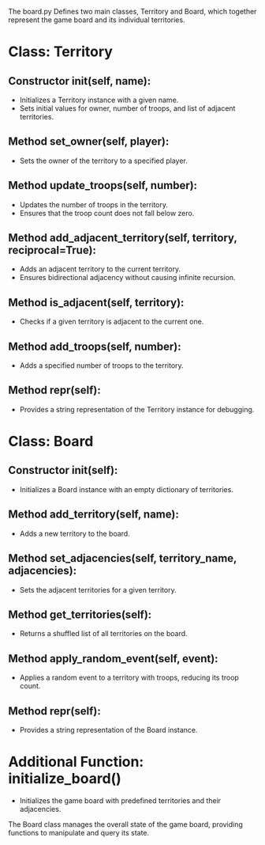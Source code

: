 The board.py Defines two main classes, Territory and Board, which together represent the game board and its individual territories. 

# Class: Territory
## Constructor __init__(self, name):

- Initializes a Territory instance with a given name.
- Sets initial values for owner, number of troops, and list of adjacent territories.
## Method set_owner(self, player):

- Sets the owner of the territory to a specified player.

## Method update_troops(self, number):

- Updates the number of troops in the territory.
- Ensures that the troop count does not fall below zero.

## Method add_adjacent_territory(self, territory, reciprocal=True):

- Adds an adjacent territory to the current territory.
- Ensures bidirectional adjacency without causing infinite recursion.

## Method is_adjacent(self, territory):

- Checks if a given territory is adjacent to the current one.

## Method add_troops(self, number):

- Adds a specified number of troops to the territory.

## Method __repr__(self):

- Provides a string representation of the Territory instance for debugging.

# Class: Board
## Constructor __init__(self):

- Initializes a Board instance with an empty dictionary of territories.

## Method add_territory(self, name):

- Adds a new territory to the board.
## Method set_adjacencies(self, territory_name, adjacencies):

- Sets the adjacent territories for a given territory.
## Method get_territories(self):

- Returns a shuffled list of all territories on the board.
## Method apply_random_event(self, event):

- Applies a random event to a territory with troops, reducing its troop count.
## Method __repr__(self):

- Provides a string representation of the Board instance.

# Additional Function: initialize_board()
- Initializes the game board with predefined territories and their adjacencies.


The Board class manages the overall state of the game board, providing functions to manipulate and query its state. 
